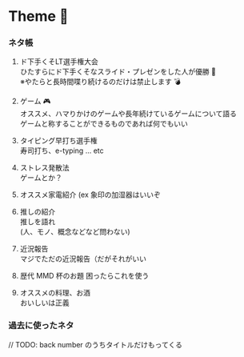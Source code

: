 # Theme 📢

### ネタ帳

1. ド下手くそLT選手権大会  
ひたすらにド下手くそなスライド・プレゼンをした人が優勝 🎇  
※やたらと長時間喋り続けるのだけは禁止します 💣

1. ゲーム 🎮  
オススメ、ハマりかけのゲームや長年続けているゲームについて語る  
ゲームと称することができるものであれば何でもいい

1. タイピング早打ち選手権  
寿司打ち、e-typing ... etc

1. ストレス発散法  
ゲームとか？

1. オススメ家電紹介
(ex 象印の加湿器はいいぞ

1. 推しの紹介  
推しを語れ  
(人、モノ、概念などなど問わない)

1. 近況報告  
マジでただの近況報告（だがそれがいい

1. 歴代 MMD 杯のお題
困ったらこれを使う  

1. オススメの料理、お酒  
おいしいは正義

### 過去に使ったネタ
// TODO: back number のうちタイトルだけもってくる